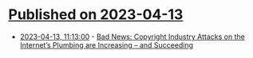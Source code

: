 # [Published on 2023-04-13](index.md)

* [2023-04-13, 11:13:00](https://soylentnews.org/article.pl?sid=23/04/12/1756209&from=rss) - [Bad News: Copyright Industry Attacks on the Internet’s Plumbing are Increasing – and Succeeding](https://soylentnews.org/article.pl?sid=23/04/12/1756209&from=rss)
